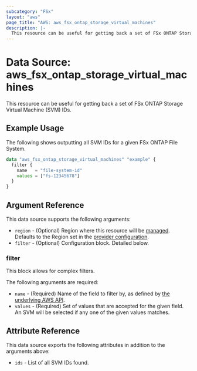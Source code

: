 ```yaml
---
subcategory: "FSx"
layout: "aws"
page_title: "AWS: aws_fsx_ontap_storage_virtual_machines"
description: |-
  This resource can be useful for getting back a set of FSx ONTAP Storage Virtual Machine (SVM) IDs.
---
```


# Data Source: aws_fsx_ontap_storage_virtual_machines

This resource can be useful for getting back a set of FSx ONTAP Storage Virtual Machine (SVM) IDs.

## Example Usage

The following shows outputting all SVM IDs for a given FSx ONTAP File System.

```terraform
data "aws_fsx_ontap_storage_virtual_machines" "example" {
  filter {
    name   = "file-system-id"
    values = ["fs-12345678"]
  }
}
```

## Argument Reference

This data source supports the following arguments:

* `region` - (Optional) Region where this resource will be [managed](https://docs.aws.amazon.com/general/latest/gr/rande.html#regional-endpoints). Defaults to the Region set in the [provider configuration](https://registry.terraform.io/providers/hashicorp/aws/latest/docs#aws-configuration-reference).
* `filter` - (Optional) Configuration block. Detailed below.

### filter

This block allows for complex filters.

The following arguments are required:

* `name` - (Required) Name of the field to filter by, as defined by [the underlying AWS API](https://docs.aws.amazon.com/fsx/latest/APIReference/API_StorageVirtualMachineFilter.html).
* `values` - (Required) Set of values that are accepted for the given field. An SVM will be selected if any one of the given values matches.

## Attribute Reference

This data source exports the following attributes in addition to the arguments above:

* `ids` - List of all SVM IDs found.
